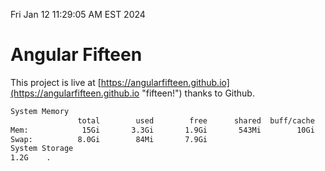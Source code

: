 Fri Jan 12 11:29:05 AM EST 2024

# Angular Fifteen


This project is live at [https://angularfifteen.github.io](https://angularfifteen.github.io "fifteen!") thanks to Github.

```bash
System Memory
               total        used        free      shared  buff/cache   available
Mem:            15Gi       3.3Gi       1.9Gi       543Mi        10Gi        11Gi
Swap:          8.0Gi        84Mi       7.9Gi
System Storage
1.2G	.
